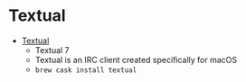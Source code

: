 # Textual
- [Textual](https://www.codeux.com/textual/)
  -  Textual 7
  - Textual is an IRC client created specifically for macOS
  - `brew cask install textual`
